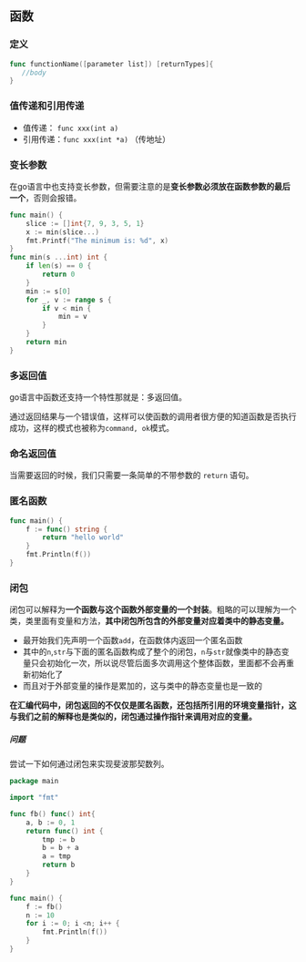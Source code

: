 ## 函数

### 定义

```go
func functionName([parameter list]) [returnTypes]{
   //body
}
```

### 值传递和引用传递

- 值传递： `func xxx(int a)`
- 引用传递：`func xxx(int *a)` （传地址）

### 变长参数

在go语言中也支持变长参数，但需要注意的是**变长参数必须放在函数参数的最后一个**，否则会报错。

```go
func main() {
	slice := []int{7, 9, 3, 5, 1}
	x := min(slice...)
	fmt.Printf("The minimum is: %d", x)
}
func min(s ...int) int {
	if len(s) == 0 {
		return 0
	}
	min := s[0]
	for _, v := range s {
		if v < min {
			min = v
		}
	}
	return min
}
```

### 多返回值

go语言中函数还支持一个特性那就是：多返回值。

通过返回结果与一个错误值，这样可以使函数的调用者很方便的知道函数是否执行成功，这样的模式也被称为`command, ok`模式。

### 命名返回值

当需要返回的时候，我们只需要一条简单的不带参数的 `return` 语句。

### 匿名函数

```go
func main() {
	f := func() string {
		return "hello world"
	}
	fmt.Println(f())
}
```

### 闭包

闭包可以解释为**一个函数与这个函数外部变量的一个封装**。粗略的可以理解为一个类，类里面有变量和方法，**其中闭包所包含的外部变量对应着类中的静态变量。** 

- 最开始我们先声明一个函数`add`，在函数体内返回一个匿名函数
- 其中的`n`,`str`与下面的匿名函数构成了整个的闭包，`n`与`str`就像类中的静态变量只会初始化一次，所以说尽管后面多次调用这个整体函数，里面都不会再重新初始化了
- 而且对于外部变量的操作是累加的，这与类中的静态变量也是一致的

**在汇编代码中，闭包返回的不仅仅是匿名函数，还包括所引用的环境变量指针，这与我们之前的解释也是类似的，闭包通过操作指针来调用对应的变量。**

##### 问题

尝试一下如何通过闭包来实现斐波那契数列。

```go
package main

import "fmt"

func fb() func() int{
	a, b := 0, 1
	return func() int {
		tmp := b
		b = b + a
		a = tmp
		return b
	}
}

func main() {
	f := fb()
	n := 10
	for i := 0; i <n; i++ {
		fmt.Println(f())
	}
}
```


